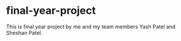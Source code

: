 # final-year-project
This is final year project by me and my team members Yash Patel and Sheshan Patel.
